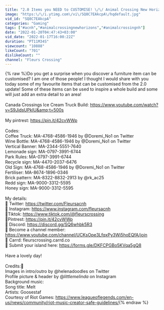 ```yaml
---
title: "2.0 Items you NEED to CUSTOMISE! \/\/ Animal Crossing New Horizons"
image: "https:\/\/i.ytimg.com\/vi\/SQ8C7EAkcpA\/hqdefault.jpg"
vid_id: "SQ8C7EAkcpA"
categories: "Gaming"
tags: ["#acnh","#animalcrossingnewhorizons","#animalcrossingnh"]
date: "2022-01-20T04:47:43+03:00"
vid_date: "2022-01-17T16:00:22Z"
duration: "PT11M34S"
viewcount: "10888"
likeCount: "701"
dislikeCount: ""
channel: "Fleurs Crossing"
---
```

{% raw %}Do you get a surprise when you discover a furniture item can be customised? I am one of those people! I thought I would share with you today some of my favourite items that can be customised from the 2.0 update! Some of these items can be used to inspire a whole build and some will just add an extra detail to an area! <br /><br />Canada Crossings Ice Cream Truck Build: <a rel="nofollow" target="blank" href="https://www.youtube.com/watch?v=S9JidsUPkIU&amp;t=500s">https://www.youtube.com/watch?v=S9JidsUPkIU&amp;t=500s</a><br /><br />My pintrest: <a rel="nofollow" target="blank" href="https://pin.it/42cvWWp">https://pin.it/42cvWWp</a><br /><br />Codes: <br />Coffee Truck: MA-4768-4586-1946 by @Doremi_No1 on Twitter<br />Wine Bottle: MA-4768-4586-1946 by @Doremi_No1 on Twitter<br />Vertical Banner: MA-2344-5551-7640<br />Lemonade sign: MA-0797-3991-6744<br />Park Rules: MA-0797-3991-6744<br />Recycle sign: MA-4470-2037-6476<br />Old Sign: MA-4768-4586-1946 by @Doremi_No1 on Twitter<br />Fertiliser: MA-8674-1896-0346<br />Brick pattern: MA-8322-8832-2913 by @rk_ac25<br />Redd sign: MA-9000-3312-5595<br />Honey sign: MA-9000-3312-5595<br /><br />My details:<br />🌼 Twitter: <a rel="nofollow" target="blank" href="https://twitter.com/Fleursacnh">https://twitter.com/Fleursacnh</a> <br />🌼 Instagram: <a rel="nofollow" target="blank" href="https://www.instagram.com/fleursacnh">https://www.instagram.com/fleursacnh</a><br />🌼Tiktok: <a rel="nofollow" target="blank" href="https://www.tiktok.com/@fleurscrossing">https://www.tiktok.com/@fleurscrossing</a><br />🌼Pintrest: <a rel="nofollow" target="blank" href="https://pin.it/42cvWWp">https://pin.it/42cvWWp</a><br />🌼 Discord: <a rel="nofollow" target="blank" href="https://discord.gg/SQ6whbk5R3">https://discord.gg/SQ6whbk5R3</a><br />🌼 Become a channel member: <a rel="nofollow" target="blank" href="https://www.youtube.com/channel/UCKsOpe3LfqxPy3Wi5hoEQfA/join">https://www.youtube.com/channel/UCKsOpe3LfqxPy3Wi5hoEQfA/join</a><br />🌼 Carrd: fleurscrossing.carrd.co<br />🌼 Submit your island here: <a rel="nofollow" target="blank" href="https://forms.gle/DKFCPGBo5KVqa5gQ8">https://forms.gle/DKFCPGBo5KVqa5gQ8</a><br /><br />Have a lovely day!<br /><br />Credits:🎨 <br />Images in intro/outro by @helenadoodles on Twitter<br />Profile picture &amp; header by @_littlemelinda_ on Instagram<br />Background music: <br />Song title: Melt<br />Artists:  Goosestaf<br />Courtesy of Riot Games: <a rel="nofollow" target="blank" href="https://www.leagueoflegends.com/en-us/news/community/riot-music-creator-safe-guidelines/">https://www.leagueoflegends.com/en-us/news/community/riot-music-creator-safe-guidelines/</a>{% endraw %}
